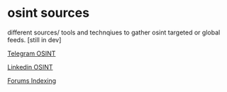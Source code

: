 # osint sources 

different sources/ tools and technqiues to gather osint targeted or global feeds. [still in dev]

[Telegram OSINT](https://github.com/ex16x41/osint/blob/master/telegram.md)

[Linkedin OSINT](https://github.com/ex16x41/osint/blob/master/linkedin.md)

[Forums Indexing](https://github.com/ex16x41/osint/blob/master/forums.md)


